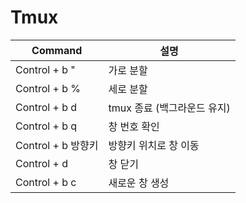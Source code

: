 # Tmux

| Command            | 설명                        |
| ------------------ | --------------------------- |
| Control + b "      | 가로 분할                   |
| Control + b %      | 세로 분할                   |
| Control + b d      | tmux 종료 (백그라운드 유지) |
| Control + b q      | 창 번호 확인                |
| Control + b 방향키   | 방향키 위치로 창 이동       |
| Control + d        | 창 닫기                     |
| Control + b c      | 새로운 창 생성              |

